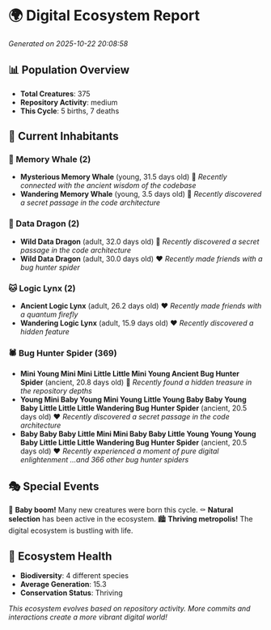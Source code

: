 # 🌍 Digital Ecosystem Report
*Generated on 2025-10-22 20:08:58*

## 📊 Population Overview
- **Total Creatures**: 375
- **Repository Activity**: medium
- **This Cycle**: 5 births, 7 deaths

## 👥 Current Inhabitants

### 🐋 Memory Whale (2)
- **Mysterious Memory Whale** (young, 31.5 days old) 💛
  *Recently connected with the ancient wisdom of the codebase*
- **Wandering Memory Whale** (young, 3.5 days old) 💚
  *Recently discovered a secret passage in the code architecture*

### 🐉 Data Dragon (2)
- **Wild Data Dragon** (adult, 32.0 days old) 💛
  *Recently discovered a secret passage in the code architecture*
- **Wild Data Dragon** (adult, 30.0 days old) ❤️
  *Recently made friends with a bug hunter spider*

### 🐱 Logic Lynx (2)
- **Ancient Logic Lynx** (adult, 26.2 days old) ❤️
  *Recently made friends with a quantum firefly*
- **Wandering Logic Lynx** (adult, 15.9 days old) ❤️
  *Recently discovered a hidden feature*

### 🕷️ Bug Hunter Spider (369)
- **Mini Young Mini Mini Little Little Mini Young Ancient Bug Hunter Spider** (ancient, 20.8 days old) 💛
  *Recently found a hidden treasure in the repository depths*
- **Young Mini Baby Young Mini Young Little Young Baby Baby Young Baby Little Little Little Wandering Bug Hunter Spider** (ancient, 20.5 days old) ❤️
  *Recently discovered a secret passage in the code architecture*
- **Baby Baby Baby Little Mini Mini Baby Baby Little Young Young Young Baby Little Little Little Wandering Bug Hunter Spider** (ancient, 20.5 days old) ❤️
  *Recently experienced a moment of pure digital enlightenment*
  *...and 366 other bug hunter spiders*

## 🎭 Special Events

🎉 **Baby boom!** Many new creatures were born this cycle.
⚰️ **Natural selection** has been active in the ecosystem.
🏙️ **Thriving metropolis!** The digital ecosystem is bustling with life.

## 🔬 Ecosystem Health
- **Biodiversity**: 4 different species
- **Average Generation**: 15.3
- **Conservation Status**: Thriving

*This ecosystem evolves based on repository activity. More commits and interactions create a more vibrant digital world!*